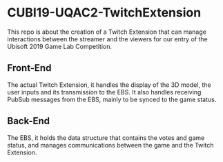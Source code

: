 # CUBI19-UQAC2-TwitchExtension
This repo is about the creation of a Twitch Extension that can manage interactions between the streamer and the viewers for our entry of the Ubisoft 2019 Game Lab Competition.

## Front-End

The actual Twitch Extension, it handles the display of the 3D model, the user inputs and its transmission to the EBS.
It also handles receiving PubSub messages from the EBS, mainly to be synced to the game status.

## Back-End

The EBS, it holds the data structure that contains the votes and game status, and manages communications between the game and the Twitch Extension.